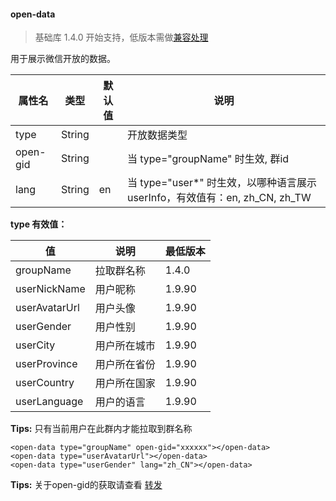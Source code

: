<!-- https://mp.weixin.qq.com/debug/wxadoc/dev/component/open-data.html -->

#### open-data

> 基础库 1.4.0 开始支持，低版本需做[兼容处理](https://mp.weixin.qq.com/debug/wxadoc/dev/framework/compatibility.html)

用于展示微信开放的数据。

  属性名     |  类型     | 默认值 |  说明                                                        
-------------|-----------|--------|--------------------------------------------------------------
  type       |  String   |        |  开放数据类型                                                
  open-gid   |  String   |        |  当 type="groupName" 时生效, 群id                            
  lang       |  String   |  en    |当 type="user*" 时生效，以哪种语言展示 userInfo，有效值有：en, zh_CN, zh_TW

**type 有效值：**

  值              |  说明     |  最低版本 
------------------|-----------|-----------
  groupName       | 拉取群名称|  1.4.0    
  userNickName    |  用户昵称 |  1.9.90   
  userAvatarUrl   |  用户头像 |  1.9.90   
  userGender      |  用户性别 |  1.9.90   
  userCity        |用户所在城市|  1.9.90   
  userProvince    |用户所在省份|  1.9.90   
  userCountry     |用户所在国家|  1.9.90   
  userLanguage    | 用户的语言|  1.9.90   

**Tips:** 只有当前用户在此群内才能拉取到群名称

    <open-data type="groupName" open-gid="xxxxxx"></open-data>
    <open-data type="userAvatarUrl"></open-data>
    <open-data type="userGender" lang="zh_CN"></open-data>
    

**Tips:** 关于open-gid的获取请查看 [转发](https://mp.weixin.qq.com/debug/wxadoc/dev/api/share.html#wxgetshareinfoobject)
